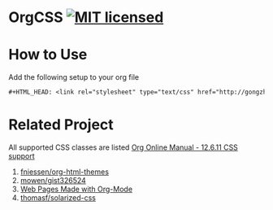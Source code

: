 OrgCSS [![MIT licensed](https://img.shields.io/badge/license-MIT-blue.svg)](https://github.com/gongzhitaao/orgcss/blob/master/LICENSE.md)
======

# How to Use #

Add the following setup to your org file

```org
#+HTML_HEAD: <link rel="stylesheet" type="text/css" href="http://gongzhitaao.org/orgcss/org.css"/>
```

# Related Project #

All supported CSS classes are listed [Org Online Manual - 12.6.11 CSS support](http://orgmode.org/manual/CSS-support.html)

1. [fniessen/org-html-themes](https://github.com/fniessen/org-html-themes)
2. [mowen/gist326524](https://gist.github.com/mowen/326524)
3. [Web Pages Made with Org-Mode](http://orgmode.org/worg/org-web.html)
4. [thomasf/solarized-css](https://github.com/thomasf/solarized-css)
